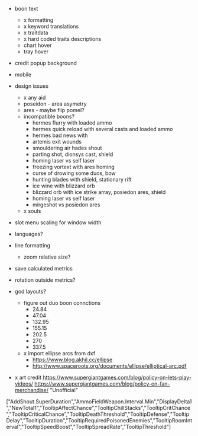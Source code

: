 - boon text
  - x formatting
  - x keyword translations
  - x traitdata
  - x hard coded traits descriptions
  - chart hover
  - tray hover
- credit popup background
- mobile
- design issues
  - x any aid
  - poseidon - area asymetry
  - ares - maybe flip pomel?
  - incompatible boons?
    - hermes flurry with loaded ammo
    - hermes quick reload with several casts and loaded ammo
    - hermes bad news with 
    - artemis exit wounds
    - smouldering air hades shout
    - parting shot, dionsys cast, shield
    - homing laser vs self laser
    - freezing vortext with ares homing
    - curse of drowing some duos, bow
    - hunting blades with shield, stationary rift
    - ice wine with blizzard orb
    - blizzard orb with ice strike array, posiedon ares, shield
    - homing laser vs self laser
    - mirgeshot vs posiedon ares
  - x souls
- slot menu scaling for window width
- languages?
- line formatting
  - zoom relative size?
- save calculated metrics
- rotation outside metrics?

- god layouts?
  - figure out duo boon connctions
    - 24.84
    - 47.04
    - 132.95
    - 155.15
    - 202.5
    - 270
    - 337.5
  - x import ellipse arcs from dxf
    - https://www.blog.akhil.cc/ellipse
    - http://www.spaceroots.org/documents/ellipse/elliptical-arc.pdf
- x art credit
  https://www.supergiantgames.com/blog/policy-on-lets-play-videos/
  https://www.supergiantgames.com/blog/policy-on-fan-merchandise/ "Unofficial"

["AddShout.SuperDuration","AmmoFieldWeapon.Interval.Min","DisplayDelta1","NewTotal1","TooltipAffectChance","TooltipChillStacks","TooltipCritChance","TooltipCriticalChance","TooltipDeathThreshold","TooltipDefense","TooltipDelay","TooltipDuration","TooltipRequiredPoisonedEnemies","TooltipRoomInterval","TooltipSpeedBoost","TooltipSpreadRate","TooltipThreshold"]
